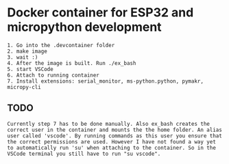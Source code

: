# Docker container for ESP32 and micropython development

    1. Go into the .devcontainer folder
    2. make image
    3. wait :)
    4. After the image is built. Run ./ex_bash
    5. start VSCode
    6. Attach to running container
    7. Install extensions: serial_monitor, ms-python.python, pymakr, micropy-cli

## TODO
    Currently step 7 has to be done manually. Also ex_bash creates the correct user in the container and mounts the the home folder. An alias user called 'vscode'. By running commands as this user you ensure that the correct permissions are used. However I have not found a way yet to automatically run 'su' when attaching to the container. So in the VSCode terminal you still have to run "su vscode".



